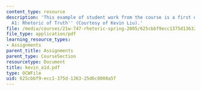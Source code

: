 ```yaml
---
content_type: resource
description: 'This example of student work from the course is a first draft for ''Assignment
  A1: Rhetoric of Truth'' (Courtesy of Kevin Liu).'
file: /media/courses/21w-747-rhetoric-spring-2005/625cbbf9ecc1375d136325d6c8008a5f_kevin_a1d.pdf
file_type: application/pdf
learning_resource_types:
- Assignments
parent_title: Assignments
parent_type: CourseSection
resourcetype: Document
title: kevin_a1d.pdf
type: OCWFile
uid: 625cbbf9-ecc1-375d-1363-25d6c8008a5f
---
```

